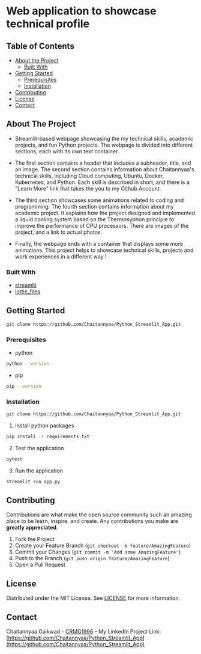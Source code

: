 # Web application to showcase technical profile 

<!-- TABLE OF CONTENTS -->
## Table of Contents

* [About the Project](#about-the-project)
  * [Built With](#built-with)
* [Getting Started](#getting-started)
  * [Prerequisites](#prerequisites)
  * [Installation](#installation)
* [Contributing](#contributing)
* [License](#license)
* [Contact](#contact)


<!-- ABOUT THE PROJECT -->
## About The Project

- Streamlit-based webpage showcasing the my technical skills, academic projects, and fun Python projects. The webpage is divided into different sections, each with its own text container.

- The first section contains a header that includes a subheader, title, and an image. The second section contains information about Chaitannyaa's technical skills, including Cloud computing, Ubuntu, Docker, Kubernetes, and Python. Each skill is described in short, and there is a "Learn More" link that takes the you to my Github Account.

- The third section showcases some animations related to coding and programming. The fourth section contains information about my academic project. It explains how the project designed and implemented a liquid cooling system based on the Thermosyphon principle to improve the performance of CPU processors. There are images of the project, and a link to actual photos.

- Finally, the webpage ends with a container that displays some more animations. This project helps to showcase technical skills, projects and work experiences in a different way !

### Built With

* [streamlit](https://docs.streamlit.io/)
* [lottie_files](https://lottiefiles.com/)


<!-- GETTING STARTED -->
## Getting Started

```sh
git clone https://github.com/Chaitannyaa/Python_Streamlit_App.git
```
### Prerequisites

* python
```sh
python --version
```
* pip
```sh
pip --version
```
### Installation

```sh
git clone https://github.com/Chaitannyaa/Python_Streamlit_App.git
```
1. Install python packages
```sh
pip install -r requirements.txt
```
2. Test the application
```python
pytest
```
3. Run the application
```python
streamlit run app.py
```

<!-- CONTRIBUTING -->
## Contributing

Contributions are what make the open source community such an amazing place to be learn, inspire, and create. Any contributions you make are **greatly appreciated**.

1. Fork the Project
2. Create your Feature Branch (`git checkout -b feature/AmazingFeature`)
3. Commit your Changes (`git commit -m 'Add some AmazingFeature'`)
4. Push to the Branch (`git push origin feature/AmazingFeature`)
5. Open a Pull Request

<!-- LICENSE -->
## License

Distributed under the MIT License. See [LICENSE](https://github.com/Chaitannyaa/Python_Streamlit_App/blob/f304aa44a1d1811fa80bf5b44cc5c194a4e821ae/LICENSE) for more information.

<!-- CONTACT -->
## Contact

Chaitannyaa Gaikwad - [CRMG1996](https://www.linkedin.com/in/chaitannyaa-gaikwad-b16965115/) - My LinkedIn
Project Link: [https://github.com/Chaitannyaa/Python_Streamlit_App](https://github.com/Chaitannyaa/Python_Streamlit_App)





